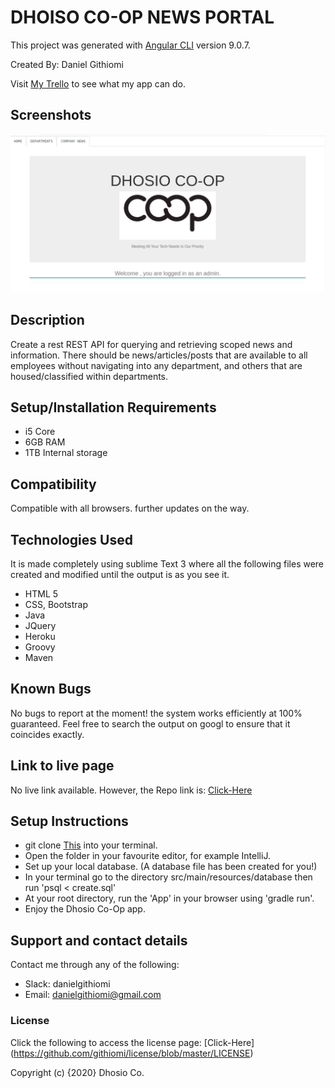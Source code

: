# DHOISO CO-OP NEWS PORTAL

 This project was generated with [Angular CLI](https://github.com/angular/angular-cli) version 9.0.7.

 Created By: Daniel Githiomi
 
 Visit [My Trello](https://trello.com/b/GhxGOAFL/organisational-news-portal) to see what my app can do.

## Screenshots

  ![SCREENSHOT](src/main/resources/public/images/dhosio.png)

## Description

Create a rest REST API for querying and retrieving scoped news and information. There should be news/articles/posts that are available to all employees without navigating into any department, and others that are housed/classified within departments.

## Setup/Installation Requirements
* i5 Core
* 6GB RAM
* 1TB Internal storage 

## Compatibility

  Compatible with all browsers.
  further updates on the way. 

## Technologies Used
It is made completely using sublime Text 3 where all the following files were created and modified until the output is as you see it.
* HTML 5
* CSS, Bootstrap
* Java
* JQuery
* Heroku
* Groovy
* Maven

## Known Bugs
No bugs to report at the moment! the system works efficiently at 100% guaranteed. Feel free to search the output on googl to ensure that it coincides exactly.

## Link to live page
No live link available.
However, the Repo link is: [Click-Here](https://github.com/githiomi/NewsPortal)

## Setup Instructions
* git clone [This](https://github.com/githiomi/NewsPortal) into your terminal.  
* Open the folder in your favourite editor, for example IntelliJ.
* Set up your local database. (A database file has been created for you!)
* In your terminal go to the directory src/main/resources/database then run 'psql < create.sql'
* At your root directory, run the 'App' in your browser using 'gradle run'.
* Enjoy the Dhosio Co-Op app.

## Support and contact details
Contact me through any of the following:
* Slack: danielgithiomi
* Email: danielgithiomi@gmail.com


### License
Click the following to access the license page: [Click-Here] (https://github.com/githiomi/license/blob/master/LICENSE)

Copyright (c) {2020} Dhosio Co.
